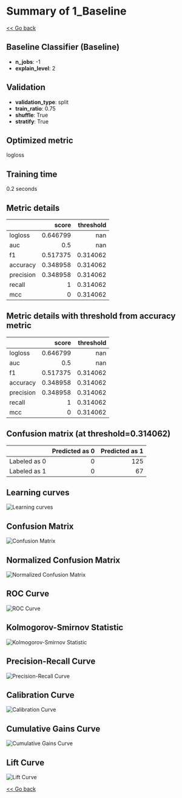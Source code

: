 # Summary of 1_Baseline

[<< Go back](../README.md)


## Baseline Classifier (Baseline)
- **n_jobs**: -1
- **explain_level**: 2

## Validation
 - **validation_type**: split
 - **train_ratio**: 0.75
 - **shuffle**: True
 - **stratify**: True

## Optimized metric
logloss

## Training time

0.2 seconds

## Metric details
|           |    score |   threshold |
|:----------|---------:|------------:|
| logloss   | 0.646799 |  nan        |
| auc       | 0.5      |  nan        |
| f1        | 0.517375 |    0.314062 |
| accuracy  | 0.348958 |    0.314062 |
| precision | 0.348958 |    0.314062 |
| recall    | 1        |    0.314062 |
| mcc       | 0        |    0.314062 |


## Metric details with threshold from accuracy metric
|           |    score |   threshold |
|:----------|---------:|------------:|
| logloss   | 0.646799 |  nan        |
| auc       | 0.5      |  nan        |
| f1        | 0.517375 |    0.314062 |
| accuracy  | 0.348958 |    0.314062 |
| precision | 0.348958 |    0.314062 |
| recall    | 1        |    0.314062 |
| mcc       | 0        |    0.314062 |


## Confusion matrix (at threshold=0.314062)
|              |   Predicted as 0 |   Predicted as 1 |
|:-------------|-----------------:|-----------------:|
| Labeled as 0 |                0 |              125 |
| Labeled as 1 |                0 |               67 |

## Learning curves
![Learning curves](learning_curves.png)
## Confusion Matrix

![Confusion Matrix](confusion_matrix.png)


## Normalized Confusion Matrix

![Normalized Confusion Matrix](confusion_matrix_normalized.png)


## ROC Curve

![ROC Curve](roc_curve.png)


## Kolmogorov-Smirnov Statistic

![Kolmogorov-Smirnov Statistic](ks_statistic.png)


## Precision-Recall Curve

![Precision-Recall Curve](precision_recall_curve.png)


## Calibration Curve

![Calibration Curve](calibration_curve_curve.png)


## Cumulative Gains Curve

![Cumulative Gains Curve](cumulative_gains_curve.png)


## Lift Curve

![Lift Curve](lift_curve.png)



[<< Go back](../README.md)
